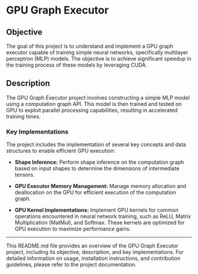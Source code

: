 # GPU Graph Executor

## Objective
The goal of this project is to understand and implement a GPU graph executor capable of training simple neural networks, specifically multilayer perceptron (MLP) models. The objective is to achieve significant speedup in the training process of these models by leveraging CUDA.

## Description
The GPU Graph Executor project involves constructing a simple MLP model using a computation graph API. This model is then trained and tested on GPU to exploit parallel processing capabilities, resulting in accelerated training times.

### Key Implementations
The project includes the implementation of several key concepts and data structures to enable efficient GPU execution:

- **Shape Inference:** Perform shape inference on the computation graph based on input shapes to determine the dimensions of intermediate tensors.
  
- **GPU Executor Memory Management:** Manage memory allocation and deallocation on the GPU for efficient execution of the computation graph.
  
- **GPU Kernel Implementations:** Implement GPU kernels for common operations encountered in neural network training, such as ReLU, Matrix Multiplication (MatMul), and Softmax. These kernels are optimized for GPU execution to maximize performance gains.

---
This README.md file provides an overview of the GPU Graph Executor project, including its objective, description, and key implementations. For detailed information on usage, installation instructions, and contribution guidelines, please refer to the project documentation.